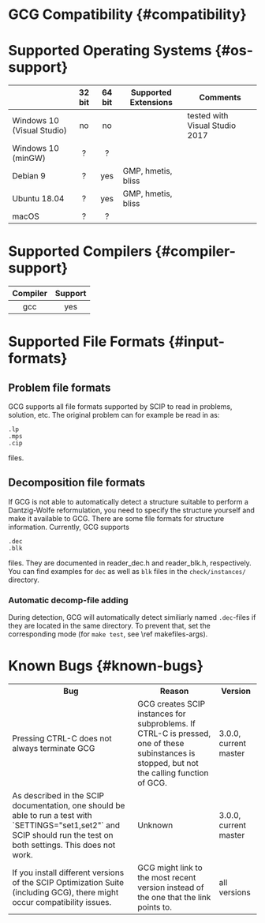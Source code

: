 # GCG Compatibility {#compatibility}
# Supported Operating Systems {#os-support}

|   | 32 bit | 64 bit | Supported Extensions | Comments |
|---|:---:|:---:|---|---|
| Windows 10 (Visual Studio) | no | no |  | tested with Visual Studio 2017 |
| Windows 10 (minGW) | ? | ? |  |  |
| Debian 9 | ? | yes | GMP, hmetis, bliss |  |
| Ubuntu 18.04 | ? | yes | GMP, hmetis, bliss |  |
| macOS | ? | ? |   |  |

# Supported Compilers {#compiler-support}
| Compiler | Support |
|:---:     |:---:    |
| gcc      | yes     |


# Supported File Formats {#input-formats}

## Problem file formats
GCG supports all file formats supported by SCIP to read in problems, solution, etc.
The original problem can for example be read in as:

    .lp
    .mps
    .cip

files.

## Decomposition file formats
If GCG is not able to automatically detect a structure suitable to perform a
Dantzig-Wolfe reformulation, you need to specify the structure yourself and make
it available to GCG. There are some file formats for structure information.
Currently, GCG supports

    .dec
    .blk

files. They are documented in reader_dec.h and reader_blk.h, respectively.
You can find examples for `dec` as well as `blk` files in the `check/instances/` directory.

### Automatic decomp-file adding
During detection, GCG will automatically detect similiarly named `.dec`-files
if they are located in the same directory. To prevent that, set the corresponding
mode (for `make test`, see \ref makefiles-args).


# Known Bugs {#known-bugs}

<table>
  <tr>
    <th>Bug</th>
    <th>Reason</th>
    <th>Version</th>
  </tr>
  <tr>
    <td>Pressing CTRL-C does not always terminate GCG</td>
    <td>GCG creates SCIP instances for subproblems. If CTRL-C is pressed, one of these subinstances is stopped, but not the calling function of GCG.<br></td>
    <td>3.0.0, current master</td>
  </tr>
  <tr>
    <td>As described in the SCIP documentation, one should be able to run a test with
    `SETTINGS="set1,set2"` and SCIP should run the test on both settings. This does not work.</td>
    <td>Unknown</td>
    <td>3.0.0, current master</td>
  </tr>
  <tr>
    <td>If you install different versions of the SCIP Optimization Suite (including GCG), there might occur compatibility issues.</td>
    <td>GCG might link to the most recent version instead of the one that the link points to.<br></td>
    <td>all versions</td>
  </tr>
</table>
